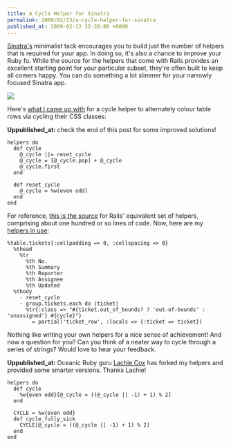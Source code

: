 ```yaml
---
title: A Cycle Helper for Sinatra
permalink: 2009/02/13/a-cycle-helper-for-sinatra
published_at: 2009-02-12 22:20:00 +0000
---
```


[Sinatra's](http://sinatrarb.com/) minimalist tack encourages you to build just the number of helpers that is required for your app. In doing so, it's also a chance to improve your Ruby fu. While the source for the helpers that come with Rails provides an excellent starting point for your particular subset, they're often built to keep all comers happy. You can do something a lot slimmer for your narrowly focused Sinatra app.

[![](squarespace/images/ss/2e7cfa9d7295.jpg)](http://www.flickr.com/photos/ickypoo/510063218/)

Here's [what I came up with](http://github.com/timriley/unfuddle-helpdesk/blob/46ed4c40f7a217a3bd465c9f7783f065e4462d01/unfuddle_helpdesk.rb#L43) for a cycle helper to alternately colour table rows via cycling their CSS classes:

**Uppublished_at:** check the end of this post for some improved solutions!

```
helpers do
  def cycle
    @_cycle ||= reset_cycle
    @_cycle = [@_cycle.pop] + @_cycle
    @_cycle.first
  end

  def reset_cycle
    @_cycle = %w(even odd)
  end
end
```

For reference, [this is the source](http://github.com/rails/rails/blob/ff3fb6c5f3b2a0592189545f6f24ef759df6a12e/actionpack/lib/action_view/helpers/text_helper.rb#L379) for Rails' equivalent set of helpers, comprising about one hundred or so lines of code. Now, here are my [helpers in use](http://github.com/timriley/unfuddle-helpdesk/blob/46ed4c40f7a217a3bd465c9f7783f065e4462d01/views/ticket_report.haml#L35):

```
%table.tickets{:cellpadding => 0, :cellspacing => 0}
  %thead
    %tr
      %th No.
      %th Summary
      %th Reporter
      %th Assignee
      %th Updated
  %tbody
    - reset_cycle
    - group.tickets.each do |ticket|
      %tr{:class => "#{ticket.out_of_bounds? ? 'out-of-bounds' : 'unassigned'} #{cycle}"}
        = partial('ticket_row', :locals => {:ticket => ticket})
```

Nothing like writing your own helpers for a nice sense of achievement! And now a question for you? Can you think of a neater way to cycle through a series of strings? Would love to hear your feedback.

**Uppublished_at:** Oceanic Ruby guru [Lachie Cox](http://smartbomb.com.au/) has forked my helpers and provided some smarter versions. Thanks Lachie!

```
helpers do
  def cycle
    %w{even odd}[@_cycle = ((@_cycle || -1) + 1) % 2]
  end

  CYCLE = %w{even odd}
  def cycle_fully_sick
    CYCLE[@_cycle = ((@_cycle || -1) + 1) % 2]
  end
end
```
